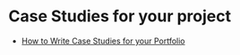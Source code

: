 # Case Studies for your project

- [How to Write Case Studies for your Portfolio](https://vanschneider.com/blog/portfolio-tips/write-project-case-studies-portfolio/)